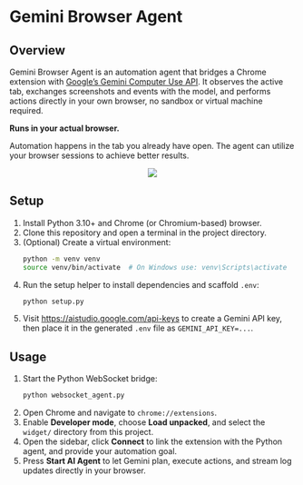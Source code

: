 # Gemini Browser Agent

## Overview
Gemini Browser Agent is an automation agent that bridges a Chrome extension with [Google’s Gemini Computer Use API](https://ai.google.dev/gemini-api/docs/computer-use). It observes the active tab, exchanges screenshots and events with the model, and performs actions directly in your own browser, no sandbox or virtual machine required.

**Runs in your actual browser.**

Automation happens in the tab you already have open. The agent can utilize your browser sessions to achieve better results.
<p align="center">
<a href="https://www.youtube.com/watch?v=0K437iL5I_U"><img src="https://github.com/user-attachments/assets/27649062-bcf0-49b5-a682-fe63323baecf" /></a>
</p>


## Setup
1. Install Python 3.10+ and Chrome (or Chromium-based) browser.
2. Clone this repository and open a terminal in the project directory.
3. (Optional) Create a virtual environment:
   ```bash
   python -m venv venv
   source venv/bin/activate  # On Windows use: venv\Scripts\activate
   ```
4. Run the setup helper to install dependencies and scaffold `.env`:
   ```bash
   python setup.py
   ```
5. Visit <https://aistudio.google.com/api-keys> to create a Gemini API key, then place it in the generated `.env` file as `GEMINI_API_KEY=...`.

## Usage
1. Start the Python WebSocket bridge:
   ```bash
   python websocket_agent.py
   ```
2. Open Chrome and navigate to `chrome://extensions`.
3. Enable **Developer mode**, choose **Load unpacked**, and select the `widget/` directory from this project.
4. Open the sidebar, click **Connect** to link the extension with the Python agent, and provide your automation goal.
5. Press **Start AI Agent** to let Gemini plan, execute actions, and stream log updates directly in your browser.
